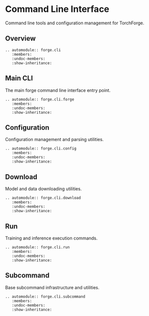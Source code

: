 # Command Line Interface

Command line tools and configuration management for TorchForge.

## Overview

```{eval-rst}
.. automodule:: forge.cli
   :members:
   :undoc-members:
   :show-inheritance:
```

## Main CLI

The main forge command line interface entry point.

```{eval-rst}
.. automodule:: forge.cli.forge
   :members:
   :undoc-members:
   :show-inheritance:
```

## Configuration

Configuration management and parsing utilities.

```{eval-rst}
.. automodule:: forge.cli.config
   :members:
   :undoc-members:
   :show-inheritance:
```

## Download

Model and data downloading utilities.

```{eval-rst}
.. automodule:: forge.cli.download
   :members:
   :undoc-members:
   :show-inheritance:
```

## Run

Training and inference execution commands.

```{eval-rst}
.. automodule:: forge.cli.run
   :members:
   :undoc-members:
   :show-inheritance:
```

## Subcommand

Base subcommand infrastructure and utilities.

```{eval-rst}
.. automodule:: forge.cli.subcommand
   :members:
   :undoc-members:
   :show-inheritance:
```
